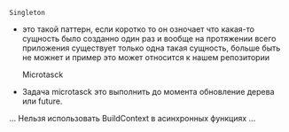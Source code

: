     Singleton
- это такой паттерн, если коротко то он озночает что какая-то сущность было созданно один раз и вообще на протяжении всего приложения существует только одна такая сущность, больше быть не можнет
и пример это может относится к нашем репозитории 

    Microtasck
- Задача microtasck это выполнить до момента обновление дерева или future.

...
Нельзя использовать BuildContext в асинхронных функциях
...
